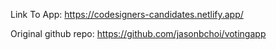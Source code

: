 Link To App: https://codesigners-candidates.netlify.app/

Original github repo: https://github.com/jasonbchoi/votingapp
